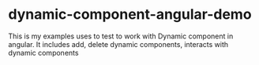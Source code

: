 # dynamic-component-angular-demo

This is my examples uses to test to work with Dynamic component in angular. It includes add, delete dynamic components, interacts with dynamic components
